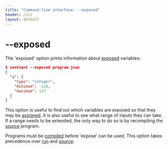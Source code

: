 ```yaml
---
title: "Command-line interface: --exposed"
header: /cli
layout: default
---
```

# \-\-exposed

The 'exposed' option prints information about [exposed](../syntax/exposure)
variables:

```json
$ sentient --exposed program.json
{
  "a": {
    "type": "integer",
    "minimum": -128,
    "maximum": 127
  }
}
```

This option is useful to find out which variables are exposed so that they may
be [assigned](./assign). It is also useful to see what range of inputs they can
take. If a range needs to be extended, the only way to do so is by recompiling
the [source](./source) program.

Programs must be [compiled](./compile) before 'expose' can be used. This option
takes precedence over [run](./run) and [source](./source).
